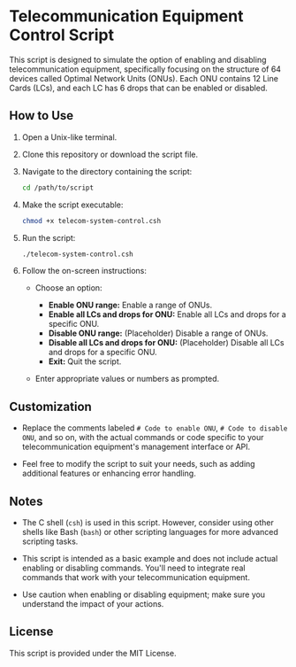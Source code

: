 # Telecommunication Equipment Control Script

This script is designed to simulate the option of enabling and disabling telecommunication equipment, specifically focusing on the structure of 64 devices called Optimal Network Units (ONUs). Each ONU contains 12 Line Cards (LCs), and each LC has 6 drops that can be enabled or disabled.

## How to Use

1. Open a Unix-like terminal.

2. Clone this repository or download the script file.

3. Navigate to the directory containing the script:

   ```sh
   cd /path/to/script
   ```

4. Make the script executable:

   ```sh
   chmod +x telecom-system-control.csh
   ```

5. Run the script:

   ```sh
   ./telecom-system-control.csh
   ```

6. Follow the on-screen instructions:

   - Choose an option:
     - **Enable ONU range:** Enable a range of ONUs.
     - **Enable all LCs and drops for ONU:** Enable all LCs and drops for a specific ONU.
     - **Disable ONU range:** (Placeholder) Disable a range of ONUs.
     - **Disable all LCs and drops for ONU:** (Placeholder) Disable all LCs and drops for a specific ONU.
     - **Exit:** Quit the script.

   - Enter appropriate values or numbers as prompted.

## Customization

- Replace the comments labeled `# Code to enable ONU`, `# Code to disable ONU`, and so on, with the actual commands or code specific to your telecommunication equipment's management interface or API.

- Feel free to modify the script to suit your needs, such as adding additional features or enhancing error handling.

## Notes

- The C shell (`csh`) is used in this script. However, consider using other shells like Bash (`bash`) or other scripting languages for more advanced scripting tasks.

- This script is intended as a basic example and does not include actual enabling or disabling commands. You'll need to integrate real commands that work with your telecommunication equipment.

- Use caution when enabling or disabling equipment; make sure you understand the impact of your actions.

## License

This script is provided under the MIT License. 
